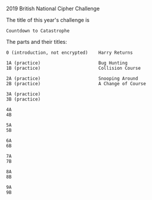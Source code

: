2019 British National Cipher Challenge

The title of this year's challenge is

    Countdown to Catastrophe

The parts and their titles:

    0 (introduction, not encrypted)    Harry Returns
    
    1A (practice)                      Bug Hunting
    1B (practice)                      Collision Course
    
    2A (practice)                      Snooping Around
    2B (practice)                      A Change of Course
    
    3A (practice)
    3B (practice)
    
    4A
    4B
    
    5A
    5B
    
    6A
    6B
    
    7A
    7B
    
    8A
    8B
    
    9A
    9B
